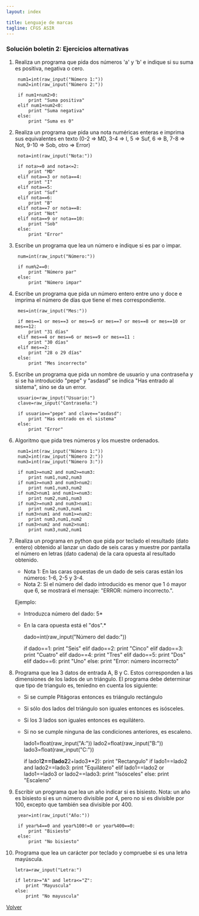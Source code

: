 ```yaml
---
layout: index

title: Lenguaje de marcas
tagline: CFGS ASIR
---
```


### Solución boletín 2: Ejercicios alternativas

1. Realiza un programa que pida dos números 'a' y 'b' e indique si su suma es positiva, negativa o
cero.		

		num1=int(raw_input("Número 1:"))
		num2=int(raw_input("Número 2:"))		

		if num1+num2>0:
			print "Suma positiva"
		elif num1+num2<0:
			print "Suma negativa"
		else:
			print "Suma es 0"		

2. Realiza un programa que pida una nota numéricas enteras e imprima sus equivalentes en texto (0-2 => MD, 3-4 => I, 5 => Suf, 6 => B, 7-8 => Not, 9-10 => Sob, otro => Error)

		nota=int(raw_input("Nota:"))		

		if nota>=0 and nota<=2:
			print "MD"
		elif nota==3 or nota==4:
			print "I"
		elif nota==5:
			print "Suf"
		elif nota==6:
			print "B"
		elif nota==7 or nota==8:
			print "Not"
		elif nota==9 or nota==10:
			print "Sob"
		else:
			print "Error"

3. Escribe un programa que lea un número e indique si es par o impar.

		num=int(raw_input("Número:"))		

		if num%2==0:
			print "Número par"
		else:
			print "Número impar"

4. Escribe un programa que pida un número entero entre uno y doce e imprima el número de días que tiene el mes correspondiente.

		mes=int(raw_input("Mes:"))		

		if mes==1 or mes==3 or mes==5 or mes==7 or mes==8 or mes==10 or mes==12:
			print "31 días"
		elif mes==4 or mes==6 or mes==9 or mes==11 :
			print "30 días"
		elif mes==2:
			print "28 o 29 días"
		else:
			print "Mes incorrecto"


5. Escribe un programa que pida un nombre de usuario y una contraseña y si se ha introducido "pepe" y "asdasd" se indica "Has entrado al sistema", sino se da un error.

		usuario=raw_input("Usuario:")
		clave=raw_input("Contraseña:")		

		if usuario=="pepe" and clave=="asdasd":
			print "Has entrado en el sistema"
		else:
			print "Error"

6. Algoritmo que pida tres números y los muestre ordenados.

		num1=int(raw_input("Número 1:"))
		num2=int(raw_input("Número 2:"))
		num3=int(raw_input("Número 3:"))		

		if num1>=num2 and num2>=num3:
			print num1,num2,num3
		if num1>=num3 and num3>num2:
			print num1,num3,num2
		if num2>num1 and num1>=num3:
			print num2,num1,num3
		if num2>=num3 and num3>num1:
			print num2,num3,num1
		if num3>num1 and num1>=num2:
			print num3,num1,num2
		if num3>num2 and num2>num1:
			print num3,num2,num1

7. Realiza un programa en python que pida por teclado el resultado (dato entero) obtenido al lanzar un dado de seis caras y muestre por pantalla el número en letras (dato cadena) de la cara opuesta al resultado obtenido.

	* Nota 1: En las caras opuestas de un dado de seis caras están los números: 1-6, 2-5 y 3-4.
    * Nota 2: Si el número del dado introducido es menor que 1 ó mayor que 6, se mostrará el mensaje: "ERROR: número incorrecto.".

	Ejemplo:
	
	* Introduzca número del dado: 5*

	* En la cara opuesta está el "dos".*

		dado=int(raw_input("Número del dado:"))		

		if dado==1:
			print "Seis"
		elif dado==2:
			print "Cinco"
		elif dado==3:
			print "Cuatro"
		elif dado==4:
			print "Tres"
		elif dado==5:
			print "Dos"
		elif dado==6:
			print "Uno"
		else:
			print "Error: número incorrecto"

8.  Programa que lea 3 datos de entrada A, B y C. Estos corresponden a las dimensiones de los lados de un triángulo. El programa debe determinar que tipo de triangulo es, teniedno en cuenta los siguiente:

	* Si se cumple Pitágoras entonces es triángulo rectángulo
	* Si sólo dos lados del triángulo son iguales entonces es isósceles.
	* Si los 3 lados son iguales entonces es equilátero.
	* Si no se cumple ninguna de las condiciones anteriores, es escaleno.

		lado1=float(raw_input("A:"))
		lado2=float(raw_input("B:"))
		lado3=float(raw_input("C:"))				

		if lado1**2==(lado2**2+lado3**2):
			print "Rectangulo"
		if lado1==lado2 and lado2==lado3:
			print "Equilátero"
		elif lado1==lado2 or lado1==lado3 or lado2==lado3:
			print "Isósceles"
		else:
			print "Escaleno"

9. Escribir un programa que lea un año indicar si es bisiesto. Nota: un año es bisiesto si es un número divisible por 4, pero no si es divisible por 100, excepto que también sea divisible por 400.

		year=int(raw_input("Año:"))		

		if year%4==0 and year%100!=0 or year%400==0:
			print "Bisiesto"
		else:
			print "No bisiesto"

10. Programa que lea un carácter por teclado y compruebe si es una letra mayúscula.

		letra=raw_input("Letra:")		

		if letra>="A" and letra<="Z":
			print "Mayuscula"
		else:
			print "No mayuscula"

[Volver](index)